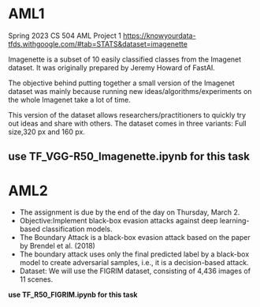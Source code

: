 # AML1
Spring 2023 CS 504 AML Project 1
https://knowyourdata-tfds.withgoogle.com/#tab=STATS&dataset=imagenette

Imagenette is a subset of 10 easily classified classes from the Imagenet dataset. It was originally prepared by Jeremy Howard of FastAI. 

The objective behind putting together a small version of the Imagenet dataset was mainly because running new ideas/algorithms/experiments on the whole Imagenet take a lot of time.

This version of the dataset allows researchers/practitioners to quickly try out ideas and share with others. The dataset comes in three variants: Full size,320 px
and 160 px.

 **use TF_VGG-R50_Imagenette.ipynb for this task**
 ---
 
 
 # AML2
 
- The assignment is due by the end of the day on Thursday, March 2.
- Objective:Implement black-box evasion attacks against deep learning-based classification models.
- The Boundary Attack is a black-box evasion attack based on the paper by Brendel et al. (2018)
- The boundary attack uses only the final predicted label by a black-box model to create adversarial samples, i.e., it is a decision-based attack.
- Dataset: We will use the FIGRIM dataset, consisting of 4,436 images of 11 scenes.  

**use TF_R50_FIGRIM.ipynb for this task**
